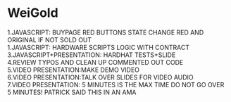 # WeiGold
1.JAVASCRIPT: BUYPAGE RED BUTTONS STATE CHANGE RED AND ORIGINAL IF NOT SOLD OUT\
1.JAVASCRIPT: HARDWARE SCRIPTS LOGIC WITH CONTRACT\
3.JAVASCRIPT+PRESENTATION: HARDHAT TESTS+SLIDE\
4.REVIEW TYPOS AND CLEAN UP COMMENTED OUT CODE\
5.VIDEO PRESENTATION:MAKE DEMO VIDEO\
6.VIDEO PRESENTATION:TALK OVER SLIDES FOR VIDEO AUDIO\
7.VIDEO PRESENTATION: 5 MINUTES IS THE MAX TIME DO NOT GO OVER 5 MINUTES! PATRICK SAID THIS IN AN AMA
